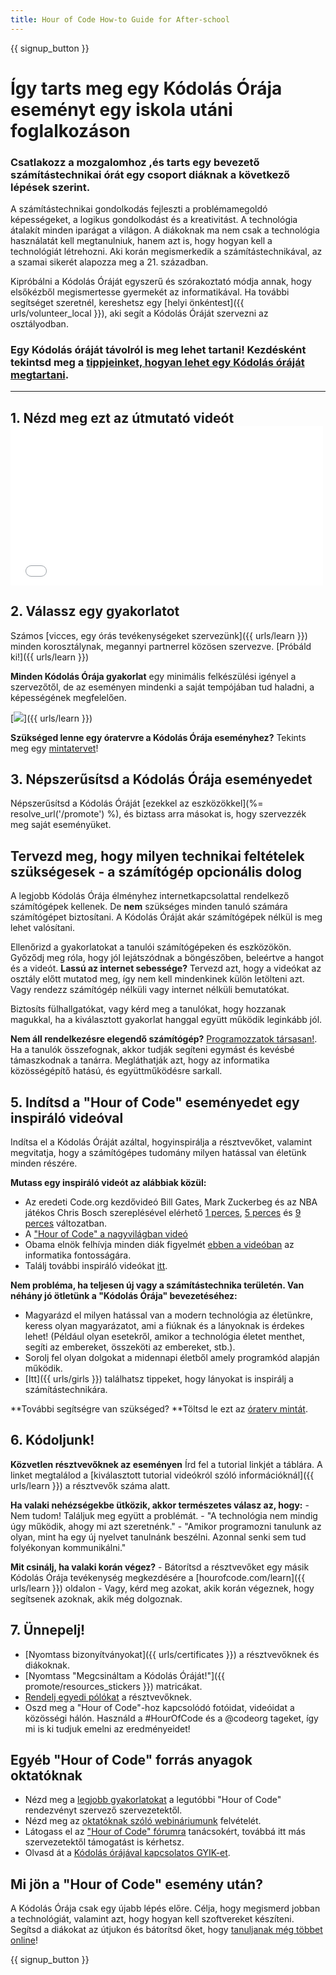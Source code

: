 ```yaml
---
title: Hour of Code How-to Guide for After-school
---
```


{{ signup_button }}

# Így tarts meg egy Kódolás Órája eseményt egy iskola utáni foglalkozáson

### Csatlakozz a mozgalomhoz ,és tarts egy bevezető számítástechnikai órát egy csoport diáknak a következő lépések szerint.

A számítástechnikai gondolkodás fejleszti a problémamegoldó képességeket, a logikus gondolkodást és a kreativitást. A technológia átalakít minden iparágat a világon. A diákoknak ma nem csak a technológia használatát kell megtanulniuk, hanem azt is, hogy hogyan kell a technológiát létrehozni. Aki korán megismerkedik a számítástechnikával, az a szamai sikerét alapozza meg a 21. században.

Kipróbálni a Kódolás Óráját egyszerű és szórakoztató módja annak, hogy elsőkézből megismertesse gyermekét az informatikával. Ha további segítséget szeretnél, kereshetsz egy [helyi önkéntest]({{ urls/volunteer_local }}), aki segít a Kódolás Óráját szervezni az osztályodban.

### Egy Kódolás óráját távolról is meg lehet tartani! Kezdésként tekintsd meg a [ tippjeinket, hogyan lehet egy Kódolás óráját megtartani](https://hourofcode.com/us/how-to/virtual).

* * *

## 1. Nézd meg ezt az útmutató videót <iframe width="500" height="255" src="//www.youtube.com/embed/SrnvvWDm73k" frameborder="0" allowfullscreen></iframe> 

## 2. Válassz egy gyakorlatot

Számos [vicces, egy órás tevékenységeket szervezünk]({{ urls/learn }}) minden korosztálynak, megannyi partnerrel közösen szervezve. [Próbáld ki!]({{ urls/learn }})

**Minden Kódolás Órája gyakorlat** egy minimális felkészülési igényel a szervezőtől, de az eseményen mindenki a saját tempójában tud haladni, a képességének megfelelően.

[![](/images/fit-700/tutorials.png)]({{ urls/learn }})

**Szükséged lenne egy óratervre a Kódolás Órája eseményhez?** Tekints meg egy [mintatervet](/files/AfterschoolEducatorLessonPlanOutline.docx)!

## 3. Népszerűsítsd a Kódolás Órája eseményedet

Népszerűsítsd a Kódolás Óráját [ezekkel az eszközökkel](%= resolve_url('/promote') %), és biztass arra másokat is, hogy szervezzék meg saját eseményüket.

## Tervezd meg, hogy milyen technikai feltételek szükségesek - a számítógép opcionális dolog

A legjobb Kódolás Órája élményhez internetkapcsolattal rendelkező számítógépek kellenek. De **nem** szükséges minden tanuló számára számítógépet biztosítani. A Kódolás Óráját akár számítógépek nélkül is meg lehet valósítani.

Ellenőrizd a gyakorlatokat a tanulói számítógépeken és eszközökön. Győződj meg róla, hogy jól lejátszódnak a böngészőben, beleértve a hangot és a videót. **Lassú az internet sebessége?** Tervezd azt, hogy a videókat az osztály előtt mutatod meg, így nem kell mindenkinek külön letölteni azt. Vagy rendezz számítógép nélküli vagy internet nélküli bemutatókat.

Biztosíts fülhallgatókat, vagy kérd meg a tanulókat, hogy hozzanak magukkal, ha a kiválasztott gyakorlat hanggal együtt működik leginkább jól.

**Nem áll rendelkezésre elegendő számítógép?** [Programozzatok társasan!](https://www.youtube.com/watch?v=vgkahOzFH2Q). Ha a tanulók összefognak, akkor tudják segíteni egymást és kevésbé támaszkodnak a tanárra. Megláthatják azt, hogy az informatika közösségépítő hatású, és együttműködésre sarkall.

## 5. Indítsd a "Hour of Code" eseményedet egy inspiráló videóval

Indítsa el a Kódolás Óráját azáltal, hogyinspirálja a résztvevőket, valamint megvitatja, hogy a számítógépes tudomány milyen hatással van életünk minden részére.

**Mutass egy inspiráló videót az alábbiak közül:**

- Az eredeti Code.org kezdővideó Bill Gates, Mark Zuckerbeg és az NBA játékos Chris Bosch szereplésével elérhető [1 perces](https://www.youtube.com/watch?v=qYZF6oIZtfc), [5 perces](https://www.youtube.com/watch?v=nKIu9yen5nc) és [9 perces](https://www.youtube.com/watch?v=dU1xS07N-FA) változatban.
- A ["Hour of Code" a nagyvilágban videó](https://www.youtube.com/watch?v=KsOIlDT145A)
- Obama elnök felhívja minden diák figyelmét [ebben a videóban](https://www.youtube.com/watch?v=6XvmhE1J9PY) az informatika fontosságára.
- Találj további inspiráló videókat [itt](https://www.youtube.com/playlist?list=PLzdnOPI1iJNfpD8i4Sx7U0y2MccnrNZuP).

**Nem probléma, ha teljesen új vagy a számítástechnika területén. Van néhány jó ötletünk a "Kódolás Órája" bevezetéséhez:**

- Magyarázd el milyen hatással van a modern technológia az életünkre, keress olyan magyarázatot, ami a fiúknak és a lányoknak is érdekes lehet! (Például olyan esetekről, amikor a technológia életet menthet, segíti az embereket, összeköti az embereket, stb.).
- Sorolj fel olyan dolgokat a midennapi életből amely programkód alapján működik.
- [Itt]({{ urls/girls }}) találhatsz tippeket, hogy lányokat is inspirálj a számítástechnikára.

**További segítségre van szükséged? **Töltsd le ezt az [óraterv mintát](/files/AfterschoolEducatorLessonPlanOutline.docx).

## 6. Kódoljunk!

**Közvetlen résztvevőknek az eseményen** Írd fel a tutorial linkjét a táblára. A linket megtalálod a [kiválasztott tutorial videókról szóló információknál]({{ urls/learn }}) a résztvevők száma alatt.

**Ha valaki nehézségekbe ütközik, akkor természetes válasz az, hogy:** - Nem tudom! Találjuk meg együtt a problémát. - "A technológia nem mindig úgy működik, ahogy mi azt szeretnénk." - "Amikor programozni tanulunk az olyan, mint ha egy új nyelvet tanulnánk beszélni. Azonnal senki sem tud folyékonyan kommunikálni."

**Mit csinálj, ha valaki korán végez?** - Bátorítsd a résztvevőket egy másik Kódolás Órája tevékenység megkezdésére a [hourofcode.com/learn]({{ urls/learn }}) oldalon - Vagy, kérd meg azokat, akik korán végeznek, hogy segítsenek azoknak, akik még dolgoznak.

## 7. Ünnepelj!

- [Nyomtass bizonyítványokat]({{ urls/certificates }}) a résztvevőknek és diákoknak.
- [Nyomtass "Megcsináltam a Kódolás Óráját!"]({{ promote/resources_stickers }}) matricákat.
- [Rendelj egyedi pólókat](http://blog.code.org/post/132608499493/hour-of-code-shirts-and-more) a résztvevőknek.
- Oszd meg a "Hour of Code"-hoz kapcsolódó fotóidat, videóidat a közösségi hálón. Használd a #HourOfCode és a @codeorg tageket, így mi is ki tudjuk emelni az eredményeidet!

## Egyéb "Hour of Code" forrás anyagok oktatóknak

- Nézd meg a [legjobb gyakorlatokat](http://www.slideshare.net/TeachCode/hour-of-code-best-practices-for-successful-educators-51273466) a legutóbbi "Hour of Code" rendezvényt szervező szervezetektől.
- Nézd meg az [oktatóknak szóló webináriumunk](https://youtu.be/EJeMeSW2-Mw) felvételét.
- Látogass el az ["Hour of Code" fórumra](http://forum.code.org/c/plc/hour-of-code) tanácsokért, továbbá itt más szervezetektől támogatást is kérhetsz.
- Olvasd át a [Kódolás órájával kapcsolatos GYIK-et](https://support.code.org/hc/en-us/categories/200147083-Hour-of-Code).

## Mi jön a "Hour of Code" esemény után?

A Kódolás Órája csak egy újabb lépés előre. Célja, hogy megismerd jobban a technológiát, valamint azt, hogy hogyan kell szoftvereket készíteni. Segítsd a diákokat az útjukon és bátorítsd őket, hogy [tanuljanak még többet online](/beyond)!

{{ signup_button }}
